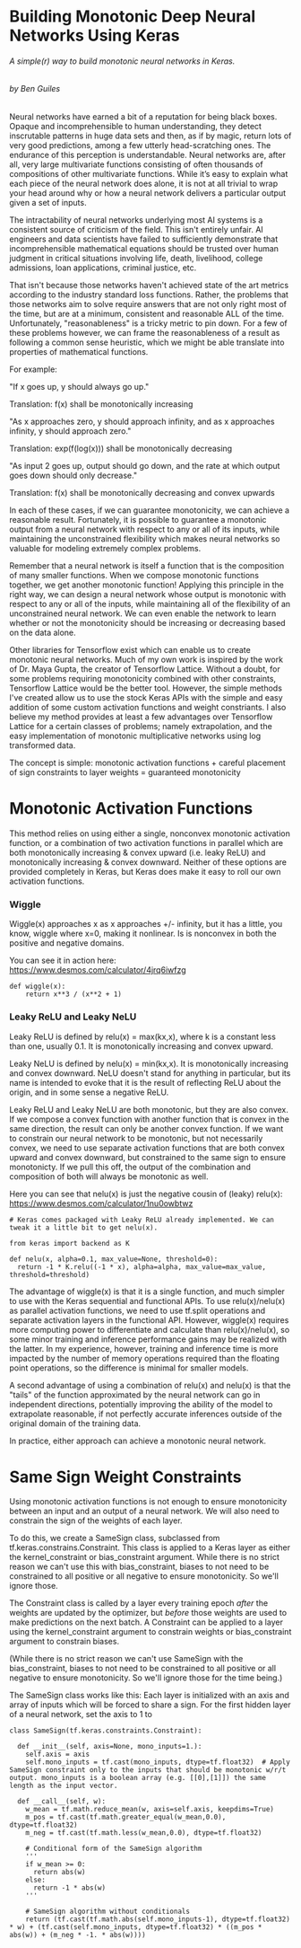 # Building Monotonic Deep Neural Networks Using Keras

###### A simple(r) way to build monotonic neural networks in Keras.

###### by Ben Guiles

Neural networks have earned a bit of a reputation for being black boxes. Opaque and incomprehensible to human understanding, they detect inscrutable patterns in huge data sets and then, as if by magic, return lots of very good predictions, among a few utterly head-scratching ones. The endurance of this perception is understandable. Neural networks are, after all, very large multivariate functions consisting of often thousands of compositions of other multivariate functions. While it’s easy to explain what each piece of the neural network does alone, it is not at all trivial to wrap your head around why or how a neural network delivers a particular output given a set of inputs.

The intractability of neural networks underlying most AI systems is a consistent source of criticism of the field. This isn't entirely unfair. AI engineers and data scientists have failed to sufficiently demonstrate that incomprehensible mathematical equations should be trusted over human judgment in critical situations involving life, death, livelihood, college admissions, loan applications, criminal justice, etc. 

That isn't because those networks haven't achieved state of the art metrics according to the industry standard loss functions. Rather, the problems that those networks aim to solve require answers that are not only right most of the time, but are at a minimum, consistent and reasonable ALL of the time. Unfortunately, "reasonableness" is a tricky metric to pin down. For a few of these problems however, we can frame the reasonableness of a result as following a common sense heuristic, which we might be able translate into properties of mathematical functions. 

For example:

"If x goes up, y should always go up."

Translation: f(x) shall be monotonically increasing

"As x approaches zero, y should approach infinity, and as x approaches infinity, y should approach zero." 

Translation: exp(f(log(x))) shall be monotonically decreasing

"As input 2 goes up, output should go down, and the rate at which output goes down should only decrease." 

Translation: f(x) shall be monotonically decreasing and convex upwards

In each of these cases, if we can guarantee monotonicity, we can achieve a reasonable result. Fortunately, it is possible to guarantee a monotonic output from a neural network with respect to any or all of its inputs, while maintaining the unconstrained flexibility which makes neural networks so valuable for modeling extremely complex problems.

Remember that a neural network is itself a function that is the composition of many smaller functions. When we compose monotonic functions together, we get another monotonic function! Applying this principle in the right way, we can design a neural network whose output is monotonic with respect to any or all of the inputs, while maintaining all of the flexibility of an unconstrained neural network. We can even enable the network to learn whether or not the monotonicity should be increasing or decreasing based on the data alone.

Other libraries for Tensorflow exist which can enable us to create monotonic neural networks. Much of my own work is inspired by the work of Dr. Maya Gupta, the creator of Tensorflow Lattice. Without a doubt, for some problems requiring monotonicity combined with other constraints, Tensorflow Lattice would be the better tool. However, the simple methods I've created allow us to use the stock Keras APIs with the simple and easy addition of some custom activation functions and weight constriants. I also believe my method provides at least a few advantages over Tensorflow Lattice for a certain classes of problems; namely extrapolation, and the easy implementation of monotonic multiplicative networks using log transformed data.

The concept is simple: monotonic activation functions + careful placement of sign constraints to layer weights = guaranteed monotonicity

# Monotonic Activation Functions

This method relies on using either a single, nonconvex monotonic activation function, or a combination of two activation functions in parallel which are both monotonically increasing & convex upward (i.e. leaky ReLU) and monotonically increasing & convex downward. Neither of these options are provided completely in Keras, but Keras does make it easy to roll our own activation functions.

### Wiggle

Wiggle(x) approaches x as x approaches +/- infinity, but it has a little, you know, wiggle where x=0, making it nonlinear. Is is nonconvex in both the positive and negative domains.

You can see it in action here: https://www.desmos.com/calculator/4jrq6iwfzg

```
def wiggle(x):
    return x**3 / (x**2 + 1)
```

### Leaky ReLU and Leaky NeLU

Leaky ReLU is defined by relu(x) = max(kx,x), where k is a constant less than one, usually 0.1. It is monotonically increasing and convex upward.

Leaky NeLU is defined by nelu(x) = min(kx,x). It is monotonically increasing and convex downward. NeLU doesn't stand for anything in particular, but its name is intended to evoke that it is the result of reflecting ReLU about the origin, and in some sense a negative ReLU.

Leaky ReLU and Leaky NeLU are both monotonic, but they are also convex. If we compose a convex function with another function that is convex in the same direction, the result can only be another convex function. If we want to constrain our neural network to be monotonic, but not necessarily convex, we need to use separate activation functions that are both convex upward and convex downward, but constrained to the same sign to ensure monotonicty. If we pull this off, the output of the combination and composition of both will always be monotonic as well.

Here you can see that nelu(x) is just the negative cousin of (leaky) relu(x): https://www.desmos.com/calculator/1nu0owbtwz

```
# Keras comes packaged with Leaky ReLU already implemented. We can tweak it a little bit to get nelu(x).

from keras import backend as K

def nelu(x, alpha=0.1, max_value=None, threshold=0):
  return -1 * K.relu((-1 * x), alpha=alpha, max_value=max_value, threshold=threshold)
```

The advantage of wiggle(x) is that it is a single function, and much simpler to use with the Keras sequential and functional APIs. To use relu(x)/nelu(x) as parallel activation functions, we need to use tf.split operations and separate activation layers in the functional API. However, wiggle(x) requires more computing power to differentiate and calculate than relu(x)/nelu(x), so some minor training and inference performance gains may be realized with the latter. In my experience, however, training and inference time is more impacted by the number of memory operations required than the floating point operations, so the difference is minimal for smaller models.

A second advantage of using a combination of relu(x) and nelu(x) is that the "tails" of the function approximated by the neural network can go in independent directions, potentially improving the ability of the model to extrapolate reasonable, if not perfectly accurate inferences outside of the original domain of the training data.

In practice, either approach can achieve a monotonic neural network.

# Same Sign Weight Constraints

Using monotonic activation functions is not enough to ensure monotonicity between an input and an output of a neural network. We will also need to constrain the sign of the weights of each layer.

To do this, we create a SameSign class, subclassed from tf.keras.constrains.Constraint. This class is applied to a Keras layer as either the kernel\_constraint or bias\_constraint argument. While there is no strict reason we can't use this with bias\_constraint, biases to not need to be constrained to all positive or all negative to ensure monotonicity. So we'll ignore those.

The Constraint class is called by a layer every training epoch _after_ the weights are updated by the optimizer, but _before_ those weights are used to make predictions on the next batch. A Constraint can be applied to a layer using the kernel\_constraint argument to constrain weights or bias\_constraint argument to constrain biases. 

(While there is no strict reason we can't use SameSign with the bias\_constraint, biases to not need to be constrained to all positive or all negative to ensure monotonicity. So we'll ignore those for the time being.)

The SameSign class works like this: Each layer is initialized with an axis and array of inputs which will be forced to share a sign. For the first hidden layer of a neural network, set the axis to 1 to 

```
class SameSign(tf.keras.constraints.Constraint):

  def __init__(self, axis=None, mono_inputs=1.):
    self.axis = axis               
    self.mono_inputs = tf.cast(mono_inputs, dtype=tf.float32)  # Apply SameSign constraint only to the inputs that should be monotonic w/r/t output. mono_inputs is a boolean array (e.g. [[0],[1]]) the same length as the input vector.

  def __call__(self, w):
    w_mean = tf.math.reduce_mean(w, axis=self.axis, keepdims=True)
    m_pos = tf.cast(tf.math.greater_equal(w_mean,0.0), dtype=tf.float32)
    m_neg = tf.cast(tf.math.less(w_mean,0.0), dtype=tf.float32)

    # Conditional form of the SameSign algorithm
    '''
    if w_mean >= 0:
      return abs(w)
    else:
      return -1 * abs(w)
    '''

    # SameSign algorithm without conditionals
    return (tf.cast(tf.math.abs(self.mono_inputs-1), dtype=tf.float32) * w) + (tf.cast(self.mono_inputs, dtype=tf.float32) * ((m_pos * abs(w)) + (m_neg * -1. * abs(w))))
```
